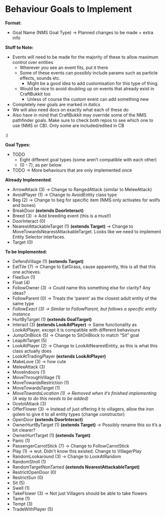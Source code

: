 Behaviour Goals to Implement
===========================

**Format:**

* Goal Name (NMS Goal Type) -> Planned changes to be made + extra info

**Stuff to Note:**

* Events will need to be made for the majority of these to allow maximum control over entities
    * Wherever you see an event fits, put it there
    * Some of these events can possibly include params such as particle effects, sounds etc.
        * Might be a good idea to add customisation for this type of thing.
    * Would be nice to avoid doubling up on events that already exist in CraftBukkit too
        * Unless of course the custom event can add something new
* Completely new goals are marked in *italics*
* We will also need docs on exactly what each of these do
* Also have in mind that CraftBukkit may override some of the NMS pathfinder goals. Make sure to check both repos to see which one to use (NMS or CB). Only some are included/edited in CB

:)

**Goal Types:**

* TODO
    * Eight different goal types (some aren’t compatible with each other)
    * (0 - 7), as per below
* TODO -> More behaviours that are only implemented once

**Already Implemented**:

* ArrowAttack (3) -> Change to RangedAttack (similar to MeleeAttack)
* AvoidPlayer (1) -> Change to AvoidEntity class type
* Beg (2) -> Change to beg for specific item (NMS only activates for wolfs and bones)
* BreakDoor **(extends DoorInteract)**
* Breed (3) -> Add breeding event (this is a must!)
* DoorInteract (0)
* NearestAttackableTarget (1) **(extends Target)** -> Change to MoveTowardsNearestAttackableTarget. Looks like we need to implement Entity Selector interfaces.
* Target (0)

**To be Implemented:**

* DefendVillage (1) **(extends Target)**
* EatTile (7) -> Change to EatGrass, cause apparently, this is all that this one achieves.
* FleeSun (1)
* Float (4)
* FollowOwner (3) -> Could name this something else for clarity? Any ideas?
* FollowParent (0) -> Treats the ‘parent’ as the closest adult entity of the same type
* *FollowExact (3) -> Similar to FollowParent, but follows a specific entity instance*
* HurtByTarget (1) **(extends GoalTarget)**
* Interact (3) **(extends LookAtPlayer)** -> Same functionality as LookAtPlayer, except it is compatible with different behaviours
* JumpOnBlock (5) -> Change to SitOnBlock to match “Sit” goal
* LeapAtTarget (5)
* LookAtPlayer (2) -> Change to LookAtNearestEntity, as this is what this class actually does
* LookAtTradingPlayer **(extends LookAtPlayer)**
* MakeLove (3) -> how cute
* MeleeAttack (3)
* MoveIndoors (1)
* MoveThroughVillage (1)
* MoveTowardsRestriction (1)
* MoveTowardsTarget (1)
* *MoveTowardsLocation (1) -> Removed when it’s finished implementing (A way to do this needs to be added)*
* OcelotAttack (3)
* OfferFlower (3) -> Instead of just offering it to villagers, allow the iron golem to give it to all entity types (change constructor)
* OpenDoor **(extends DoorInteract)**
* OwnerHurtByTarget (1) **(extends Target)** -> Possibly rename this so it’s a bit clearer?
* OwnerHurtTarget (1) **(extends Target)**
* Panic (1)
* PassengerCarrotStick (7) -> Change to FollowCarrotStick
* Play (1) -> wut. Didn’t know this existed. Change to VillagerPlay
* RandomLookaround (3) -> Change to LookAtRandom
* RandomStroll (1)
* RandomTargetNonTamed **(extends NearestAttackableTarget)**
* RestrictOpenDoor (0)
* RestrictSun (0)
* Sit (5)
* Swell (1)
* TakeFlower (3) -> Not just Villagers should be able to take flowers
* Tame (1)
* Tempt (3)
* TradeWithPlayer (5)
